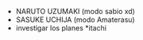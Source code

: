 
* NARUTO UZUMAKI (modo sabio xd)
* SASUKE UCHIJA  (modo Amaterasu)
* investigar los planes
*itachi
